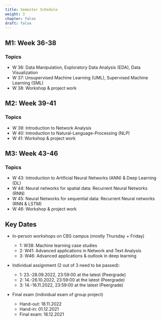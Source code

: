```yaml
---
title: Semester Schedule
weight: 3
chapter: false
draft: false
---
```


## M1: Week 36-38

### Topics

* W 36: Data Manipulation, Exploratory Data Analysis (EDA), Data Visualization
* W 37: Unsupervised Machine Learning (UML), Supervised Machine Learning (SML)
* W 38: Workshop & project work 

   
## M2: Week 39-41

### Topics

* W 39: Introduction to Network Analysis
* W 40: Introduction to Natural-Language-Processing (NLP)
* W 41: Workshop & project work
   
## M3: Week 43-46

### Topics

* W 43: Introduction to Artificial Neural Networks (ANN) & Deep Learning (DL)
* W 44: Neural networks for spatial data: Recurrent Neural Networks (RNN)
* W 45: Neural Networks for sequential data: Recurrent Neural networks (RNN & LSTM)
* W 46: Workshop & project work 

## Key Dates

* In-person workshops on CBS campus (mostly Thursday + Friday)
   * 1: W38: Machine learning case studies
   * 2: W41: Advanced applications in Network and Text Analysis
   * 3: W46: Advanced applications & outlook in deep learning


* Individual assignment (2 out of 3 need to be passed): 
   * 1: 23.-28.09.2022, 23:59:00 at the latest (Peergrade) 
   * 2: 14.-26.10.2022, 23:59:00 at the latest (Peergrade) 
   * 3: 14.-16.11.2022, 23:59:00 at the latest (Peergrade) 
   
* Final exam (individual exam of group project)
  * Hand-out: 18.11.2022
  * Hand-in: 01.12.2021
  * Final exam: 16.12.2021

  
